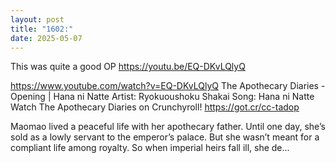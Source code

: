 ```yaml
---
layout: post
title: "1602:"
date: 2025-05-07
---
```


This was quite a good OP
https://youtu.be/EQ-DKvLQlyQ

https://www.youtube.com/watch?v=EQ-DKvLQlyQ
The Apothecary Diaries - Opening | Hana ni Natte
Artist: Ryokuoushoku Shakai
Song: Hana ni Natte
Watch The Apothecary Diaries on Crunchyroll! https://got.cr/cc-tadop

Maomao lived a peaceful life with her apothecary father. Until one day, she’s sold as a lowly servant to the emperor’s palace. But she wasn’t meant for a compliant life among royalty. So when imperial heirs fall ill, she de...
